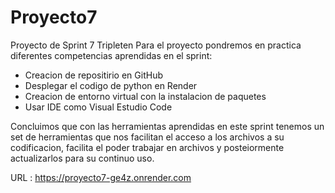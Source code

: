 # Proyecto7
Proyecto de Sprint 7 Tripleten
Para el proyecto pondremos en practica diferentes competencias aprendidas en el sprint:
- Creacion de repositirio en GitHub
- Desplegar el codigo de python en Render
- Creacion de entorno virtual con la instalacion de paquetes 
- Usar IDE como Visual Estudio Code

Concluimos que con las herramientas aprendidas en este sprint tenemos un set de herramientas que nos facilitan el acceso a los archivos a su codificacion, facilita el poder trabajar en archivos y posteiormente actualizarlos para su continuo uso.

URL : https://proyecto7-ge4z.onrender.com